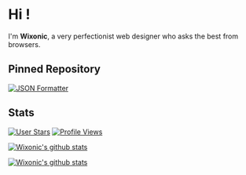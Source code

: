 # Hi !
I'm **Wixonic**, a very perfectionist web designer who asks the best from browsers.

## Pinned Repository

[![JSON Formatter](https://github-readme-stats.vercel.app/api/pin/?username=Wixonic&repo=Klor&show_icons=true)](https://github.com/Wixonic/Klor)

## Stats

[![User Stars](https://img.shields.io/github/stars/Wixonic?label=Stars)](https://github.com/Wixonic)
[![Profile Views](https://komarev.com/ghpvc/?username=Wixonic&label=Profile%20Views)](https://github.com/Wixonic)

[![Wixonic's github stats](https://github-readme-stats.vercel.app/api?include_all_commits=true&username=Wixonic&count_private=true&show_icons=true)](https://github.com/Wixonic)

[![Wixonic's github stats](https://github-readme-stats.vercel.app/api/top-langs/?username=Wixonic&count_private=true&show_icons=true)](https://github.com/Wixonic)
